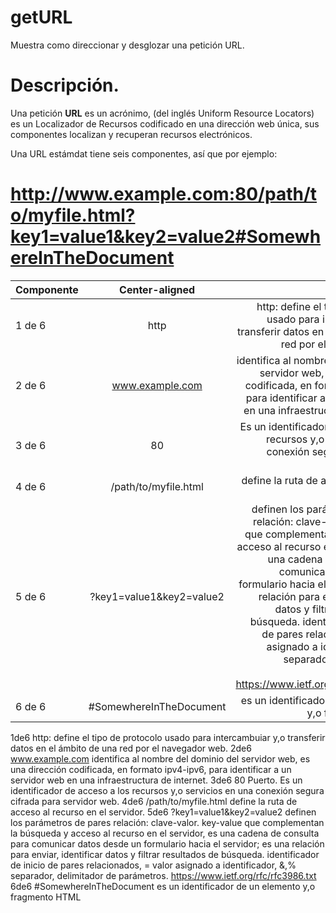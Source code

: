 # getURL
Muestra como direccionar y desglozar una petición URL.

# Descripción.

Una petición **URL** es un  acrónimo, (del inglés Uniform Resource Locators) es un Localizador de Recursos 
codificado en una dirección web única, sus componentes localizan y recuperan  recursos electrónicos.

Una URL estámdat tiene seis componentes, así que por ejemplo:
# http://www.example.com:80/path/to/myfile.html?key1=value1&key2=value2#SomewhereInTheDocument

| Componente | Center-aligned            | Right-aligned |
| :---         |     :---:               |          ---: |
| 1 de 6       | http                    | http: define el tipo de protocolo usado para intercambuiar y,o transferir datos en el ámbito de una red por el navegador web. |
| 2 de 6       | www.example.com         | identifica al nombre del dominio del servidor web, es una dirección codificada, en formato ipv4-ipv6, para identificar a un servidor web en una infraestructura de internet.      |
| 3 de 6       | 80                      | Es un identificador de acceso a los recursos  y,o servicios en una conexión segura cifrada para servidor web.      |
| 4 de 6       | /path/to/myfile.html    | define la ruta de acceso al recurso en el servidor.     |
| 5 de 6       | ?key1=value1&key2=value2| definen los parámetros de pares relación: clave-valor. key-value que complementan la búsqueda y acceso al recurso en el servidor, es una cadena de consulta para comunicar datos desde un formulario hacia el servidor; es una relación para enviar, identificar datos y filtrar resultados de búsqueda. identificador de inicio de pares relacionados, = valor asignado a identificador, &,% separador, delimitador de parámetros. https://www.ietf.org/rfc/rfc3986.txt     |
| 6 de 6       | #SomewhereInTheDocument | es un identificador de un elemento y,o fragmento HTML     |

1de6  http: define el tipo de protocolo usado para intercambuiar y,o transferir datos en el ámbito de una red por el navegador web. 
2de6 www.example.com identifica al nombre del dominio del servidor web, es una dirección codificada, en formato ipv4-ipv6, para identificar a un servidor web en una infraestructura de internet.
3de6 80 Puerto. Es un identificador de acceso a los recursos  y,o servicios en una conexión segura cifrada para servidor web.
4de6 /path/to/myfile.html define la ruta de acceso al recurso en el servidor. 
5de6 ?key1=value1&key2=value2 definen los parámetros de pares relación: clave-valor. key-value que complementan la búsqueda y acceso al recurso en el servidor, es una cadena de consulta para comunicar datos desde un formulario hacia el servidor; es una relación para enviar, identificar datos y filtrar resultados de búsqueda. identificador de inicio de pares relacionados, = valor asignado a identificador, &,% separador, delimitador de parámetros. https://www.ietf.org/rfc/rfc3986.txt
6de6 #SomewhereInTheDocument es un identificador de un elemento y,o fragmento HTML